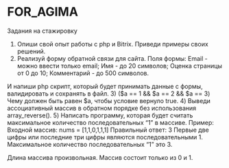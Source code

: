 # FOR_AGIMA
Задания на стажировку 
1) Опиши свой опыт работы с php и Bitrix. Приведи примеры своих решений.
2) Реализуй форму обратной связи для сайта. 
  Поля формы:
  Email - можно ввести только email;
  Имя - до 20 символов;
  Оценка страницы от 0 до 10;
  Комментарий - до 500 символов.

  И напиши php скрипт, который будет принимать данные с формы, валидировать и сохранять в файл.
3) ($a == 1 && $a == 2 && $a == 3)
Чему должен быть равен $a, чтобы условие вернуло true.
4) Выведи ассоциативный массив в обратном порядке без использования  array_reverse().
5) Написать программу, которая будет считать максимальное количество последовательных “1” в массиве.
Пример: 
Входной массив: nums = [1,1,0,1,1,1]
Правильный ответ: 3
Первые две цифры или последние три цифры являются последовательными 1. Максимальное количество последовательных “1” это 3.

Длина массива произвольная.
Массив состоит только из 0 и 1.
